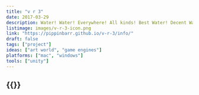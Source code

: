 ```yaml
---
title: "v r 3"
date: 2017-03-29
description: Water! Water! Everywhere! All kinds! Best Water! Decent Water! Realistic Water! Manga Water! Mobile Water! Magic Water! But not a drop to drink!
listimage: images/v-r-3-icon.png
link: "https://pippinbarr.github.io/v-r-3/info/"
draft: false
tags: ["project"]
ideas: ["art world", "game engines"]
platforms: ["mac", "windows"]
tools: ["unity"]
---
```


## {{<param title >}}

